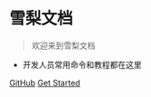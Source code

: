 <!-- ![logo](_media/icon.svg) -->

# 雪梨文档

> 欢迎来到雪梨文档
- 开发人员常用命令和教程都在这里

[GitHub](https://github.com/qingl812/snowpear-docs)
[Get Started](/docs/system/linux)